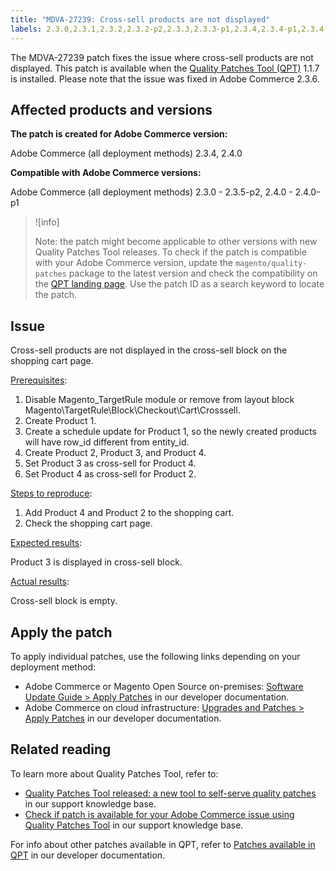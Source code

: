 ```yaml
---
title: "MDVA-27239: Cross-sell products are not displayed"
labels: 2.3.0,2.3.1,2.3.2,2.3.2-p2,2.3.3,2.3.3-p1,2.3.4,2.3.4-p1,2.3.4-p2,2.3.5,2.3.5-p1,2.3.5-p2,2.3.6,2.4.0,2.4.0-p1,QPT 1.1.7,QPT patches,Magento Commerce,Magento Commerce Cloud,Quality Patches Tool,cart,products,Adobe Commerce,cloud infrastructure,on-premises
---
```


The MDVA-27239 patch fixes the issue where cross-sell products are not displayed. This patch is available when the [Quality Patches Tool (QPT)](https://support.magento.com/hc/en-us/articles/360047139492) 1.1.7 is installed. Please note that the issue was fixed in Adobe Commerce 2.3.6.

## Affected products and versions

**The patch is created for Adobe Commerce version:**

Adobe Commerce (all deployment methods) 2.3.4, 2.4.0

**Compatible with Adobe Commerce versions:**

Adobe Commerce (all deployment methods) 2.3.0 - 2.3.5-p2, 2.4.0 - 2.4.0-p1

>![info]
>
>Note: the patch might become applicable to other versions with new Quality Patches Tool releases. To check if the patch is compatible with your Adobe Commerce version, update the `magento/quality-patches` package to the latest version and check the compatibility on the [QPT landing page](https://devdocs.magento.com/quality-patches/tool.html#patch-grid). Use the patch ID as a search keyword to locate the patch.

## Issue

Cross-sell products are not displayed in the cross-sell block on the shopping cart page.

<ins>Prerequisites</ins>:

1. Disable Magento_TargetRule module or remove from layout block Magento\TargetRule\Block\Checkout\Cart\Crosssell.
1. Create Product 1.
1. Create a schedule update for Product 1, so the newly created products will have row_id different from entity_id.
1. Create Product 2, Product 3, and Product 4.
1. Set Product 3 as cross-sell for Product 4.
1. Set Product 4 as cross-sell for Product 2.

<ins>Steps to reproduce</ins>:

1. Add Product 4 and Product 2 to the shopping cart.
1. Check the shopping cart page.

<ins>Expected results</ins>:

Product 3 is displayed in cross-sell block.

<ins>Actual results</ins>:

Cross-sell block is empty.

## Apply the patch

To apply individual patches, use the following links depending on your deployment method:

* Adobe Commerce or Magento Open Source on-premises: [Software Update Guide > Apply Patches](https://devdocs.magento.com/guides/v2.4/comp-mgr/patching/mqp.html) in our developer documentation.
* Adobe Commerce on cloud infrastructure: [Upgrades and Patches > Apply Patches](https://devdocs.magento.com/cloud/project/project-patch.html) in our developer documentation. 

## Related reading

To learn more about Quality Patches Tool, refer to:

* [Quality Patches Tool released: a new tool to self-serve quality patches](https://support.magento.com/hc/en-us/articles/360047139492) in our support knowledge base.
* [Check if patch is available for your Adobe Commerce issue using Quality Patches Tool](https://support.magento.com/hc/en-us/articles/360047125252) in our support knowledge base.

For info about other patches available in QPT, refer to [Patches available in QPT](https://devdocs.magento.com/quality-patches/tool.html#patch-grid) in our developer documentation.
